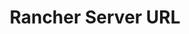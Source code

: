 ---
title: Rancher Server URL
weight: 25
aliases:
    -/rancher/v2.x/en/concepts/global-configuration/server-url
    -/rancher/v2.x/en/tasks/global-configuration/server-url
---